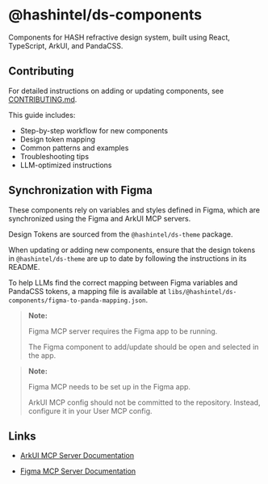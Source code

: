 # @hashintel/ds-components

Components for HASH refractive design system, built using React, TypeScript, ArkUI, and PandaCSS.

## Contributing

For detailed instructions on adding or updating components, see [CONTRIBUTING.md](./CONTRIBUTING.md).

This guide includes:

- Step-by-step workflow for new components
- Design token mapping
- Common patterns and examples
- Troubleshooting tips
- LLM-optimized instructions

## Synchronization with Figma

These components rely on variables and styles defined in Figma, which are synchronized using the Figma and ArkUI MCP servers.

Design Tokens are sourced from the `@hashintel/ds-theme` package.

When updating or adding new components, ensure that the design tokens in `@hashintel/ds-theme` are up to date by following the instructions in its README.

To help LLMs find the correct mapping between Figma variables and PandaCSS tokens, a mapping file is available at `libs/@hashintel/ds-components/figma-to-panda-mapping.json`.

> **Note:**
>
> Figma MCP server requires the Figma app to be running.
>
> The Figma component to add/update should be open and selected in the app.

> **Note:**
>
> Figma MCP needs to be set up in the Figma app.
>
> ArkUI MCP config should not be committed to the repository. Instead, configure it in your User MCP config.

## Links

- [ArkUI MCP Server Documentation](https://ark-ui.com/docs/ai/mcp-server)

- [Figma MCP Server Documentation](https://help.figma.com/hc/en-us/articles/32132100833559-Guide-to-the-Figma-MCP-server)
